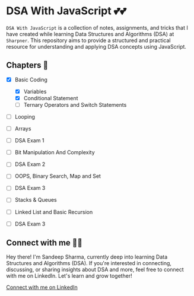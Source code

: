 # DSA With JavaScript 💕💕

`DSA With JavaScript` is a collection of notes, assignments, and tricks that I have created while learning Data Structures and Algorithms (DSA) at `Sharpner`. This repository aims to provide a structured and practical resource for understanding and applying DSA concepts using JavaScript.

## Chapters 📕

- [x] Basic Coding

    - [x] Variables
    - [x] Conditional Statement
    - [ ] Ternary Operators and Switch Statements

- [ ] Looping
- [ ] Arrays
- [ ] DSA Exam 1
- [ ] Bit Manipulation And Complexity
- [ ] DSA Exam 2
- [ ] OOPS, Binary Search, Map and Set
- [ ] DSA Exam 3
- [ ] Stacks & Queues
- [ ] Linked List and Basic Recursion
- [ ] DSA Exam 3

## Connect with me 🎉🎉

Hey there! I'm Sandeep Sharma, currently deep into learning Data Structures and Algorithms (DSA). If you're interested in connecting, discussing, or sharing insights about DSA and more, feel free to connect with me on LinkedIn. Let's learn and grow together!

[Connect with me on LinkedIn](https://www.linkedin.com/in/devsandeepsharma/)